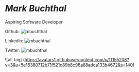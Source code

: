 # *Mark Buchthal*

Aspiring Software Developer

Github: ![mbuchthal](www.github.com/mbuchthal)

LinkedIn: ![mbuchthal](https://www.linkedin.com/in/mbuchthal)

Twitter: ![mbuchthal](https://www.twitter.com/mbuchthal)

![alt tag] (https://avatars1.githubusercontent.com/u/11155208?v=3&u=5e16380712b71f521c89b8c96a88adca133b4672&s=140)



